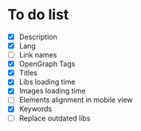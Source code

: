 # To do list

- [x] Description
- [x] Lang
- [ ] Link names
- [x] OpenGraph Tags
- [x] Titles
- [x] Libs loading time
- [x] Images loading time
- [ ] Elements alignment in mobile view
- [x] Keywords
- [ ] Replace outdated libs